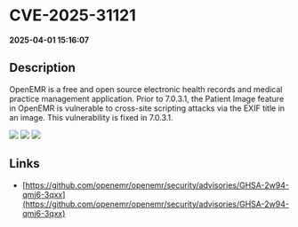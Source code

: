 # CVE-2025-31121

**2025-04-01 15:16:07**

## Description
OpenEMR is a free and open source electronic health records and medical practice management application. Prior to 7.0.3.1, the Patient Image feature in OpenEMR is vulnerable to cross-site scripting attacks via the EXIF title in an image. This vulnerability is fixed in 7.0.3.1.

![](https://img.shields.io/static/v1?label=Score&message=7.0&color=red)
![](https://img.shields.io/static/v1?label=Severity&message=HIGH&color=red)
![](https://img.shields.io/static/v1?label=CWE&message=XSS&color=green)

## Links
- [https://github.com/openemr/openemr/security/advisories/GHSA-2w94-qmj6-3qxx](https://github.com/openemr/openemr/security/advisories/GHSA-2w94-qmj6-3qxx)
